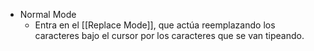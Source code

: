 - Normal Mode
	- Entra en el [[Replace Mode]], que actúa reemplazando los caracteres bajo el cursor por los caracteres que se van tipeando.